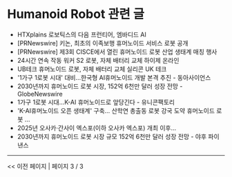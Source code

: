 # Humanoid Robot 관련 글

- HTXplains 로보틱스의 다음 프런티어, 엠바디드 AI
- [PRNewswire] 키논, 최초의 이족보행 휴머노이드 서비스 로봇 공개
- [PRNewswire] 제3회 CISCE에서 열린 휴머노이드 로봇 산업 생태계 매칭 행사
- 24시간 연속 작동 워커 S2 로봇, 자체 배터리 교체  하이제 온라인
- UB테크 휴머노이드 로봇, 자체 배터리 교체  실리콘 UK 테크
- '1가구 1로봇 시대' 대비…한국형 AI휴머노이드 개발 본격 추진 - 동아사이언스
- 2030년까지 휴머노이드 로봇 시장, 152억 6천만 달러 성장 전망 - GlobeNewswire
- 1가구 1로봇 시대…K-AI 휴머노이드로 앞당긴다 - 유니콘팩토리
- 'K-AI휴머노이드 오픈 생태계' 구축… 산학연 총출동 로봇 강국 도약  휴머노이드 로봇 ...
- 2025년 오사카·간사이 엑스포(이하 오사카 엑스포) 개최 이후…
- 2030년까지 휴머노이드 로봇 시장 규모 152억 6천만 달러 성장 전망 - 야후 파이낸스

---
<< 이전 페이지  |  페이지 3 / 3